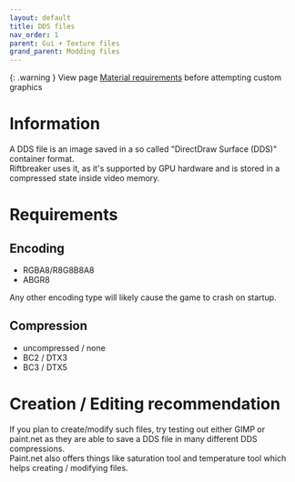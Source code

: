 ```yaml
---
layout: default
title: DDS files 
nav_order: 1
parent: Gui + Texture files
grand_parent: Modding files
---
```


{: .warning }
View page [Material requirements](../material-requirements) before attempting custom graphics

# Information

A DDS file is an image saved in a so called "DirectDraw Surface (DDS)" container format.  
Riftbreaker uses it, as it's supported by GPU hardware and is stored in a compressed state inside video memory.  

# Requirements
## Encoding

- RGBA8/R8G8B8A8
- ABGR8  

Any other encoding type will likely cause the game to crash on startup.  

## Compression

- uncompressed / none
- BC2 / DTX3
- BC3 / DTX5  
  
# Creation / Editing recommendation
  
If you plan to create/modify such files, try testing out either GIMP or paint.net as they are able to save a DDS file in many different DDS compressions.  
Paint.net also offers things like saturation tool and temperature tool which helps creating / modifying files.